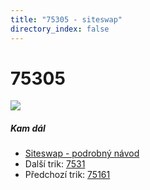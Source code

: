 ```yaml
---
title: "75305 - siteswap"
directory_index: false
---
```


# 75305

![](/animace/siteswap/75305.gif)

##### Kam dál

- [Siteswap - podrobný návod](/siteswap.html "Podrobné vysvětlení siteswapů..")
- Další trik: [7531](7531.html "Siteswap 7531")
- Předchozí trik: [75161](75161.html "Siteswap 75161")

